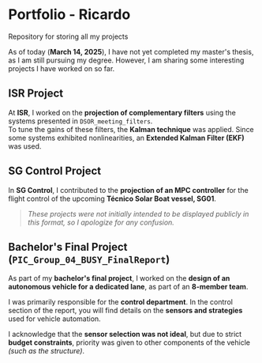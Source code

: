 # Portfolio - Ricardo  
Repository for storing all my projects  

As of today (**March 14, 2025**), I have not yet completed my master's thesis, as I am still pursuing my degree. However, I am sharing some interesting projects I have worked on so far.  

## ISR Project  
At **ISR**, I worked on the **projection of complementary filters** using the systems presented in `DSOR_meeting_filters`.  
To tune the gains of these filters, the **Kalman technique** was applied. Since some systems exhibited nonlinearities, an **Extended Kalman Filter (EKF)** was used.  

## SG Control Project  
In **SG Control**, I contributed to the **projection of an MPC controller** for the flight control of the upcoming **Técnico Solar Boat vessel, SG01**.  

> *These projects were not initially intended to be displayed publicly in this format, so I apologize for any confusion.*  

## Bachelor's Final Project (`PIC_Group_04_BUSY_FinalReport`)
As part of my **bachelor's final project**, I worked on the **design of an autonomous vehicle for a dedicated lane**, as part of an **8-member team**.  

I was primarily responsible for the **control department**. In the control section of the report, you will find details on the **sensors and strategies** used for vehicle automation.  

I acknowledge that the **sensor selection was not ideal**, but due to strict **budget constraints**, priority was given to other components of the vehicle *(such as the structure)*.  

